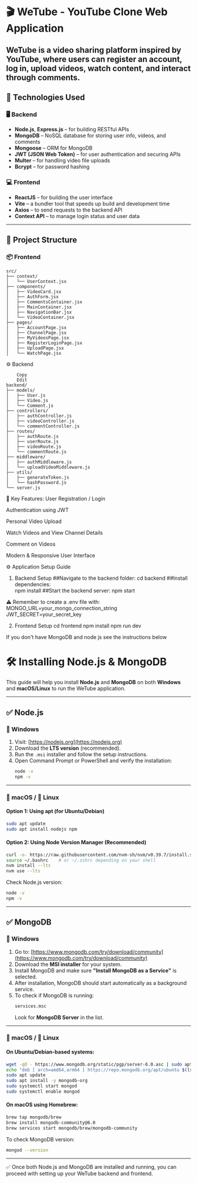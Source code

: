 # 🎬 WeTube - YouTube Clone Web Application

WeTube is a video sharing platform inspired by YouTube, where users can register an account, log in, upload videos, watch content, and interact through comments.
---

## 🚀 Technologies Used

### 🖥️ Backend
- **Node.js**, **Express.js** – for building RESTful APIs
- **MongoDB** – NoSQL database for storing user info, videos, and comments
- **Mongoose** –  ORM for MongoDB
- **JWT (JSON Web Token)** – for user authentication and securing APIs
- **Multer** –  for handling video file uploads
- **Bcrypt** – for password hashing

### 💻 Frontend
- **ReactJS** – for building the user interface
- **Vite** – a bundler tool that speeds up build and development time
- **Axios** – to send requests to the backend API
- **Context API** – to manage login status and user data

---

## 📁  Project Structure

### 📦 Frontend
```
src/
├── context/
│   └── UserContext.jsx
├── components/
│   ├── VideoCard.jsx
│   ├── AuthForm.jsx
│   ├── CommentsContainer.jsx
│   ├── MainContainer.jsx
│   ├── NavigationBar.jsx
│   └── VideoContainer.jsx
├── pages/
│   ├── AccountPage.jsx
│   ├── ChannelPage.jsx
│   ├── MyVideosPage.jsx
│   ├── RegisterLoginPage.jsx
│   ├── UploadPage.jsx
│   └── WatchPage.jsx
```

⚙️ Backend
```
    Copy
    Edit 
backend/
├── models/
│   ├── User.js
│   ├── Video.js
│   └── Comment.js
├── controllers/
│   ├── authController.js
│   ├── videoController.js
│   └── commentController.js
├── routes/
│   ├── authRoute.js
│   ├── userRoute.js
│   ├── videoRoute.js
│   └── commentRoute.js
├── middleware/
│   ├── authMiddleware.js
│   └── uploadVideoMiddleware.js
├── utils/
│   ├── generateToken.js
│   └── hashPassword.js
└── server.js
```
🔐  Key Features: 
User Registration / Login

Authentication using JWT

Personal Video Upload

Watch Videos and View Channel Details

Comment on Videos

Modern & Responsive User Interface 

⚙️ Application Setup Guide
1. Backend Setup
    ##Navigate to the backend folder:
            cd backend
    ##Install dependencies:           
            npm install
    ##Start the backend server:
            npm start

⚠️ Remember to create a .env file with:
MONGO_URL=your_mongo_connection_string
JWT_SECRET=your_secret_key


2. Frontend Setup
                cd frontend
                npm install
                npm run dev

If you don't have MongoDB and node js see the instructions below

# 🛠️ Installing Node.js & MongoDB

This guide will help you install **Node.js** and **MongoDB** on both **Windows** and **macOS/Linux** to run the WeTube application.

---

## ✅ Node.js

### 🔵 Windows

1. Visit: [https://nodejs.org](https://nodejs.org)
2. Download the **LTS version** (recommended).
3. Run the `.msi` installer and follow the setup instructions.
4. Open Command Prompt or PowerShell and verify the installation:
   ```bash
   node -v
   npm -v
   ```

---

### 🍎 macOS / 🐧 Linux

#### Option 1: Using apt (for Ubuntu/Debian)
```bash
sudo apt update
sudo apt install nodejs npm
```

#### Option 2: Using Node Version Manager (Recommended)
```bash
curl -o- https://raw.githubusercontent.com/nvm-sh/nvm/v0.39.7/install.sh | bash
source ~/.bashrc    # or ~/.zshrc depending on your shell
nvm install --lts
nvm use --lts
```

Check Node.js version:
```bash
node -v
npm -v
```

---

## ✅ MongoDB

### 🔵 Windows

1. Go to: [https://www.mongodb.com/try/download/community](https://www.mongodb.com/try/download/community)
2. Download the **MSI installer** for your system.
3. Install MongoDB and make sure **"Install MongoDB as a Service"** is selected.
4. After installation, MongoDB should start automatically as a background service.
5. To check if MongoDB is running:
   ```bash
   services.msc
   ```
   Look for **MongoDB Server** in the list.

---

### 🍎 macOS / 🐧 Linux

#### On Ubuntu/Debian-based systems:
```bash
wget -qO - https://www.mongodb.org/static/pgp/server-6.0.asc | sudo apt-key add -
echo "deb [ arch=amd64,arm64 ] https://repo.mongodb.org/apt/ubuntu $(lsb_release -cs)/mongodb-org/6.0 multiverse" | sudo tee /etc/apt/sources.list.d/mongodb-org-6.0.list
sudo apt update
sudo apt install -y mongodb-org
sudo systemctl start mongod
sudo systemctl enable mongod
```

#### On macOS using Homebrew:
```bash
brew tap mongodb/brew
brew install mongodb-community@6.0
brew services start mongodb/brew/mongodb-community
```

To check MongoDB version:
```bash
mongod --version
```

---

✅ Once both Node.js and MongoDB are installed and running, you can proceed with setting up your WeTube backend and frontend.


